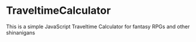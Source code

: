 # TraveltimeCalculator
This is a simple JavaScript Traveltime Calculator for fantasy RPGs and other shinanigans
